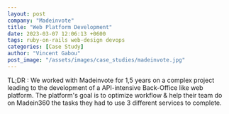 ```yaml
---
layout: post
company: "Madeinvote"
title: "Web Platform Development"
date: 2023-03-07 12:06:13 +0600
tags: ruby-on-rails web-design devops
categories: [Case Study]
author: "Vincent Gabou"
post_image: "/assets/images/case_studies/madeinvote.jpg"
---
```


TL;DR : We worked with Madeinvote for 1,5 years on a complex project leading to the development of a API-intensive Back-Office like web platform. The platform's goal is to optimize workflow & help their team do on Madein360 the tasks they had to use 3 different services to complete.
